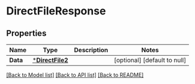 # DirectFileResponse

## Properties
Name | Type | Description | Notes
------------ | ------------- | ------------- | -------------
**Data** | [***DirectFile2**](DirectFile_2.md) |  | [optional] [default to null]

[[Back to Model list]](../README.md#documentation-for-models) [[Back to API list]](../README.md#documentation-for-api-endpoints) [[Back to README]](../README.md)

